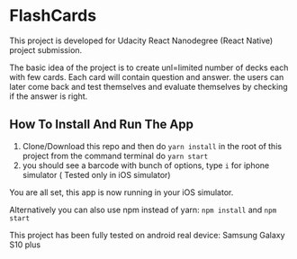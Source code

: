 # FlashCards
This project is developed for Udacity React Nanodegree (React Native) project submission.

The basic idea of the project is to create unl=limited number of decks each with few cards. Each card will contain question and answer. the users can later come back and test themselves and evaluate themselves by checking if the answer is right.

## How To Install And Run The App

1. Clone/Download this repo and then do `yarn install` in the root of this project from the command terminal
  do `yarn start`
2. you should see a barcode with bunch of options, type `i` for iphone simulator ( Tested only in iOS simulator)

You are all set, this app is now running in your iOS simulator.

Alternatively you can also use npm instead of yarn:
`npm install` and `npm start`


This project has been fully tested on android real device: Samsung Galaxy S10 plus

